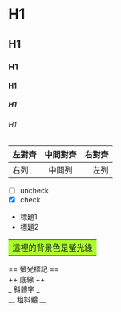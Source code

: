 # H1
## H1
### H1
#### H1
##### H1
###### H1
|**左對齊**|**中間對齊**|**右對齊**|
|:--------|:----------:|--------:|
|右列|中間列|左列|

- [ ] uncheck
- [x] check
- 標題1
- 標題2<br/>
<table><tr><td bgcolor=#ADFF2F>這裡的背景色是螢光綠</td></tr></table>
== 螢光標記 == <br/>
++ 底線 ++ <br/>
_ 斜體字 _ <br/>
__ 粗斜體 __ <br/>


